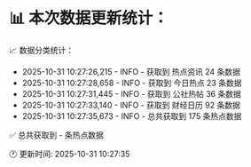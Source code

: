 📊 本次数据更新统计：
==========================

📈 数据分类统计：
- 2025-10-31 10:27:26,215 - INFO - 获取到 热点资讯 24 条数据
- 2025-10-31 10:27:28,658 - INFO - 获取到 今日热点 23 条数据
- 2025-10-31 10:27:31,445 - INFO - 获取到 公社热帖 36 条数据
- 2025-10-31 10:27:33,140 - INFO - 获取到 财经日历 92 条数据
- 2025-10-31 10:27:35,673 - INFO - 总共获取到 175 条热点数据

✅ 总共获取到 - 条热点数据

🕐 更新时间: 2025-10-31 10:27:35
